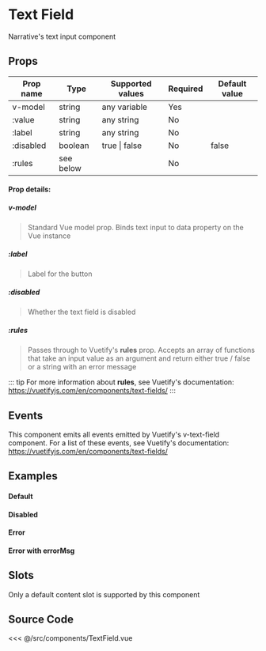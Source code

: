 # Text Field

Narrative's text input component

## Props

| Prop name      | Type         | Supported values  | Required | Default value
| -------------- | ------------ | ----------------- | -------- | -------------
| v-model        | string       | any variable      | Yes      |
| :value 				 | string       | any string        | No       |
| :label         | string       | any string        | No       |
| :disabled      | boolean      | true \| false     | No       | false
| :rules  		 	 | see below    |                   | No       | 

#### Prop details:

##### v-model
> Standard Vue model prop. Binds text input to data property on the Vue instance

##### :label
> Label for the button

##### :disabled
> Whether the text field is disabled

##### :rules
> Passes through to Vuetify's **rules** prop. Accepts an array of functions that take an input value as an argument and return either true / false or a string with an error message

::: tip
For more information about **rules**, see Vuetify's documentation: <a href="https://vuetifyjs.com/en/components/text-fields/">https://vuetifyjs.com/en/components/text-fields/</a>
:::

## Events

This component emits all events emitted by Vuetify's v-text-field component. For a list of these events, see Vuetify's documentation: <a href="https://vuetifyjs.com/en/components/text-fields/">https://vuetifyjs.com/en/components/text-fields/</a>

## Examples

#### Default
<Demo componentName="examples-text-fields-default-doc"/>

#### Disabled
<Demo componentName="examples-text-fields-disabled-doc"/>

#### Error
<Demo componentName="examples-text-fields-error-doc"/>

#### Error with errorMsg
<Demo componentName="examples-text-fields-error-msg-doc"/>

## Slots

Only a default content slot is supported by this component

## Source Code

<SourceCode>
<<< @/src/components/TextField.vue
</SourceCode>

